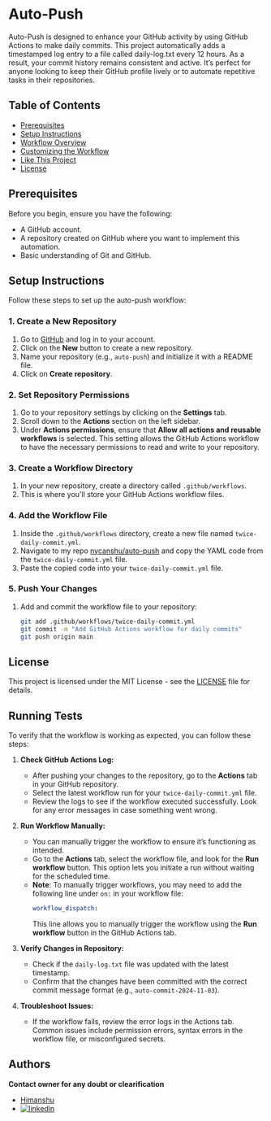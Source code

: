# Auto-Push

Auto-Push is designed to enhance your GitHub activity by using GitHub Actions to make daily commits. This project automatically adds a timestamped log entry to a file called daily-log.txt every 12 hours. As a result, your commit history remains consistent and active. It’s perfect for anyone looking to keep their GitHub profile lively or to automate repetitive tasks in their repositories.

## Table of Contents
- [Prerequisites](#prerequisites)
- [Setup Instructions](#setup-instructions)
- [Workflow Overview](#workflow-overview)
- [Customizing the Workflow](#customizing-the-workflow)
- [Like This Project](#like-this-project)
- [License](#license)

## Prerequisites

Before you begin, ensure you have the following:

- A GitHub account.
- A repository created on GitHub where you want to implement this automation.
- Basic understanding of Git and GitHub.

## Setup Instructions

Follow these steps to set up the auto-push workflow:

### 1. Create a New Repository

1. Go to [GitHub](https://github.com/) and log in to your account.
2. Click on the **New** button to create a new repository.
3. Name your repository (e.g., `auto-push`) and initialize it with a README file.
4. Click on **Create repository**.

### 2. Set Repository Permissions

1. Go to your repository settings by clicking on the **Settings** tab.
2. Scroll down to the **Actions** section on the left sidebar.
3. Under **Actions permissions**, ensure that **Allow all actions and reusable workflows** is selected. This setting allows the GitHub Actions workflow to have the necessary permissions to read and write to your repository.

### 3. Create a Workflow Directory

1. In your new repository, create a directory called `.github/workflows`.
2. This is where you'll store your GitHub Actions workflow files.

### 4. Add the Workflow File

1. Inside the `.github/workflows` directory, create a new file named `twice-daily-commit.yml`.
2. Navigate to my repo [nycanshu/auto-push](https://github.com/nycanshu/auto-push) and copy the YAML code from the `twice-daily-commit.yml` file.
3. Paste the copied code into your `twice-daily-commit.yml` file.

### 5. Push Your Changes

1. Add and commit the workflow file to your repository:

   ```bash
   git add .github/workflows/twice-daily-commit.yml
   git commit -m "Add GitHub Actions workflow for daily commits"
   git push origin main

## License

This project is licensed under the MIT License - see the [LICENSE](LICENSE) file for details.

## Running Tests

To verify that the workflow is working as expected, you can follow these steps:

1. **Check GitHub Actions Log:**
   - After pushing your changes to the repository, go to the **Actions** tab in your GitHub repository.
   - Select the latest workflow run for your `twice-daily-commit.yml` file.
   - Review the logs to see if the workflow executed successfully. Look for any error messages in case something went wrong.

2. **Run Workflow Manually:**
   - You can manually trigger the workflow to ensure it’s functioning as intended.
   - Go to the **Actions** tab, select the workflow file, and look for the **Run workflow** button. This option lets you initiate a run without waiting for the scheduled time.
   - **Note**: To manually trigger workflows, you may need to add the following line under `on:` in your workflow file:
     ```yaml
     workflow_dispatch:
     ```
     This line allows you to manually trigger the workflow using the **Run workflow** button in the GitHub Actions tab.

3. **Verify Changes in Repository:**
   - Check if the `daily-log.txt` file was updated with the latest timestamp.
   - Confirm that the changes have been committed with the correct commit message format (e.g., `auto-commit-2024-11-03`).

4. **Troubleshoot Issues:**
   - If the workflow fails, review the error logs in the Actions tab. Common issues include permission errors, syntax errors in the workflow file, or misconfigured secrets.


## Authors
**Contact owner for any doubt or clearification**

- [Himanshu](https://www.linkedin.com/in/okay-anshu/)
- [![linkedin](https://img.shields.io/badge/linkedin-0A66C2?style=for-the-badge&logo=linkedin&logoColor=white)](https://www.linkedin.com/in/okay-anshu/)
